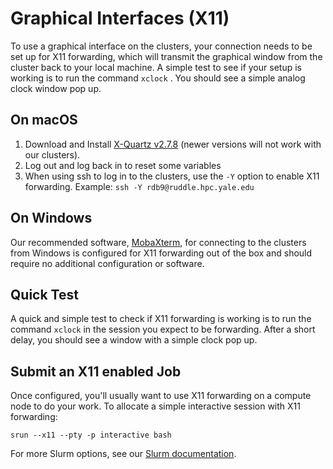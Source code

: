 # Graphical Interfaces (X11)

To use a graphical interface on the clusters, your connection needs to be set up for X11 forwarding, which will transmit the graphical window from the cluster back to your local machine. A simple test to see if your setup is working is to run the command `xclock` . You should see a simple analog clock window pop up.

## On macOS

1. Download and Install [X-Quartz v2.7.8](https://www.xquartz.org/releases/XQuartz-2.7.8.html) (newer versions will not work with our clusters).
1. Log out and log back in to reset some variables
1. When using ssh to log in to the clusters, use the `-Y` option to enable X11 forwarding. Example: `ssh -Y rdb9@ruddle.hpc.yale.edu`

## On Windows

Our recommended software, [MobaXterm](index#connect-from-windows), for connecting to the clusters from Windows is configured for X11 forwarding out of the box and should require no additional configuration or software.

## Quick Test

A quick and simple test to check if X11 forwarding is working is to run the command `xclock` in the session you expect to be forwarding. After a short delay, you should see a window with a simple clock pop up.

## Submit an X11 enabled Job

Once configured, you'll usually want to use X11 forwarding on a compute node to do your work. To allocate a simple interactive session with X11 forwarding:

```
srun --x11 --pty -p interactive bash
```

For more Slurm options, see our [Slurm documentation](/clusters-at-yale/job-scheduling).
